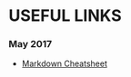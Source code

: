 # USEFUL LINKS

### May 2017
+ [Markdown Cheatsheet](https://github.com/adam-p/markdown-here/wiki/Markdown-Cheatsheet)
